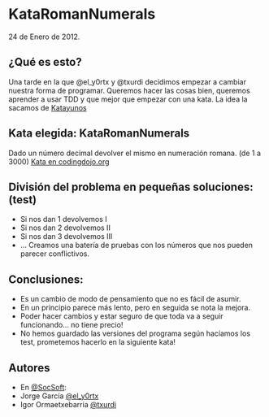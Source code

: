 KataRomanNumerals
=================
24 de Enero de 2012.


## ¿Qué es esto?
Una tarde en la que @el_y0rtx y @txurdi decidimos empezar a cambiar nuestra forma de programar. Queremos hacer las cosas bien, 
queremos aprender a usar TDD y que mejor que empezar con una kata. La idea la sacamos de [Katayunos](http://katayunos.com/)

## Kata elegida: KataRomanNumerals
Dado un número decimal devolver el mismo en numeración romana. (de 1 a 3000)
[Kata en codingdojo.org](http://codingdojo.org/cgi-bin/wiki.pl?KataRomanNumerals)

## División del problema en pequeñas soluciones: (test)
- Si nos dan 1 devolvemos I
- Si nos dan 2 devolvemos II
- Si nos dan 3 devolvemos III
- ...
Creamos una batería de pruebas con los números que nos pueden parecer conflictivos.

## Conclusiones:
- Es un cambio de modo de pensamiento que no es fácil de asumir.
- En un principio parece más lento, pero en seguida se nota la mejora.
- Poder hacer cambios y estar seguro de que toda va a seguir funcionando... no tiene precio!
- No hemos guardado las versiones del programa según hacíamos los test, prometemos hacerlo en la siguiente kata!

## Autores
- En [@SocSoft](http://twitter.com/SocSoft):
- Jorge García [@el_y0rtx](http://twitter.com/el_y0rtx)
- Igor Ormaetxebarria [@txurdi](http://twitter.com/txurdi)





